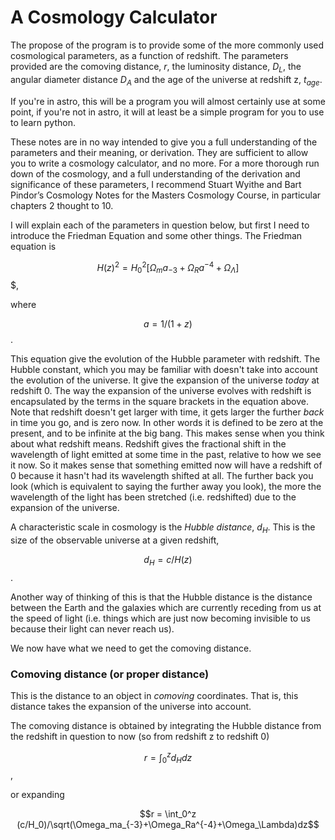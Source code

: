 # A Cosmology Calculator 

The propose of the program is to provide some of the more commonly used cosmological parameters, as a function of redshift. The parameters provided are the comoving distance, $r$, the luminosity distance, $D_L$, the angular diameter distance $D_A$ and the age of the universe at redshift z, $t_{age}$. 

If you're in astro, this will be a program you will almost certainly use at some point, if you're not in astro, it will at least be a simple program for you to use to learn python. 

These notes are in no way intended to give you a full understanding of the parameters and their meaning, or derivation. They are sufficient to allow you to write a cosmology calculator, and no more. For a more thorough run down of the cosmology, and a full understanding of the derivation and significance of these parameters, I recommend Stuart Wyithe and Bart Pindor’s Cosmology Notes for the Masters Cosmology Course, in particular chapters 2 thought to 10. 

I will explain each of the parameters in question below, but first I need to introduce the Friedman Equation and some other things. The Friedman equation is 

$$H(z)^2 = H_0^2[\Omega_ma_{-3}+\Omega_Ra^{-4}+\Omega_\Lambda]$$$,

where 

$$a = 1/(1+z)$$.

This equation give the evolution of the Hubble parameter with redshift. The Hubble constant, which you may be familiar with doesn't take into account the evolution of the universe. It give the expansion of the universe *today* at redshift 0. The way the expansion of the universe evolves with redshift is encapsulated by the terms in the square brackets in the equation above. 
Note that redshift doesn't get larger with time, it gets larger the further *back* in time you go, and is zero now. In other words it is defined to be zero at the present, and to be infinite at the big bang. This makes sense when you think about what redshift means. Redshift gives the fractional shift in the wavelength of light emitted at some time in the past, relative to how we see it now. So it makes sense that something emitted now will have a redshift of 0 because it hasn't had its wavelength shifted at all. The further back you look (which is equivalent to saying the further away you look), the more the wavelength of the light has been stretched (i.e. redshifted) due to the expansion of the universe. 

A characteristic scale in cosmology is the *Hubble distance*, $d_H$. This is the size of the observable universe at a given redshift,

$$d_H = c/H(z)$$.

Another way of thinking of this is that the Hubble distance is the distance between the Earth and the galaxies which are currently receding from us at the speed of light (i.e. things which are just now becoming invisible to us because their light can never reach us). 

We now have what we need to get the comoving distance.

### Comoving distance (or proper distance)
This is the distance to an object in *comoving* coordinates. That is, this distance takes the expansion of the universe into account. 

The comoving distance is obtained by integrating the Hubble distance from the redshift in question to now (so from redshift z to redshift 0)

$$r = \int_0^z d_H dz$$,

or expanding

$$r = \int_0^z (c/H_0)/\sqrt(\Omega_ma_{-3}+\Omega_Ra^{-4}+\Omega_\Lambda)dz$$





